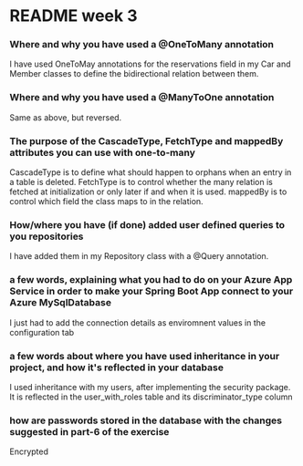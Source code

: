 # README week 3
### Where and why you have used a @OneToMany annotation
I have used OneToMay annotations for the reservations field in my Car and Member classes to define the bidirectional relation between them.

### Where and why you have used a @ManyToOne annotation
Same as above, but reversed.

### The purpose of the CascadeType, FetchType and mappedBy attributes you can use with one-to-many
CascadeType is to define what should happen to orphans when an entry in a table is deleted. 
FetchType is to control whether the many relation is fetched at initialization or only later if and when it is used.
mappedBy is to control which field the class maps to in the relation.

### How/where you have (if done) added user defined queries to you repositories
I have added them in my Repository class with a @Query annotation.

### a few words, explaining what you had to do on your Azure App Service in order to make your Spring Boot App connect to your Azure MySqlDatabase
I just had to add the connection details as enviromnent values in the configuration tab

### a few words about where you have used inheritance in your project, and how it's reflected in your database
I used inheritance with my users, after implementing the security package. It is reflected in the user_with_roles table and its discriminator_type column

### how are passwords stored in the database with the changes suggested in part-6 of the exercise
Encrypted